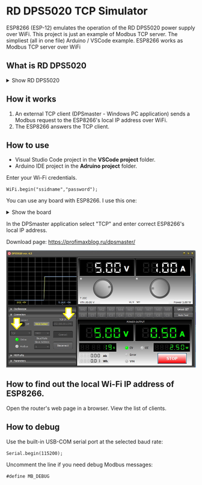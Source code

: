 # RD DPS5020 TCP Simulator
 ESP8266 (ESP-12) emulates the operation of the RD DPS5020 power supply over WiFi.
 This project is just an example of Modbus TCP server.
 The simpliest (all in one file) Arduino / VSCode example.
 ESP8266 works as Modbus TCP server over WiFi

## What is RD DPS5020
<details>
<summary>Show RD DPS5020</summary>
RD DPS5020 is an inexpensive Chinese power supply sold on Aliexpress.
RD official store page: https://aliexpress.ru/item/32821185351.html
<image src="/Pictures/dps5020.jpg" alt="DPS5020">
</details>

## How it works
1. An external TCP client (DPSmaster - Windows PC application) sends a Modbus request to the ESP8266's local IP address over WiFi.
2. The ESP8266 answers the TCP client.

## How to use
+ Visual Studio Code project in the **VSCode project** folder.
+ Arduino IDE project in the **Adruino project** folder.

Enter your Wi-Fi credentials.
```
WiFi.begin("ssidname","password");
```

You can use any board with ESP8266. I use this one:
<details>
<summary>Show the  board</summary>
Aliexpress page: https://aliexpress.ru/item/4000550036826.html
<image src="/Pictures/NodeMCU.jpg" alt="NodeMCU">
</details>

In the DPSmaster application select "TCP" and enter correct ESP8266's local IP address.

Download page: https://profimaxblog.ru/dpsmaster/

![DPSmaster](/Pictures/DPSmaster.jpg)

## How to find out the local Wi-Fi IP address of ESP8266.
Open the router's web page in a browser. View the list of clients.

## How to debug
Use the built-in USB-COM serial port at the selected baud rate:
```
Serial.begin(115200);
```
Uncomment the line if you need debug Modbus messages:
```
#define MB_DEBUG
```
